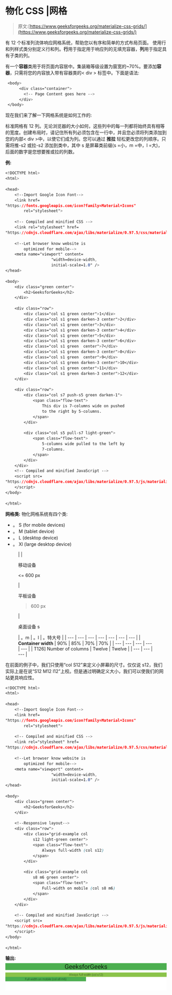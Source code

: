 # 物化 CSS |网格

> 原文:[https://www.geeksforgeeks.org/materialize-css-grids/](https://www.geeksforgeeks.org/materialize-css-grids/)

有 12 个标准列流体响应网格系统，帮助您以有序和简单的方式布局页面。 使用行和列样式类分别定义行和列。**行**用于指定用于响应列的无填充容器，**列**用于指定具有子类的列。

有一个**容器**类用于将页面内容居中。集装箱等级设置为窗宽的~70%。要添加**容器**，只需将您的内容放入带有容器类的< div > 标签中。下面是语法:

```css
 <body>
      <div class="container">
        <!-- Page Content goes here -->
      </div>
 </body>

```

现在我们来了解一下网格系统是如何工作的:

标准网格有 12 列。无论浏览器的大小如何，这些列中的每一列都将始终具有相等的宽度。创建布局时，请记住所有列必须包含在一行中，并且您必须将列类添加到您的内部< div >中，以使它们成为列。您可以通过 **推拉** 轻松更改您的列顺序。只需将推-s2 或拉-s2 添加到类中，其中 s 是屏幕类前缀(s =小，m =中，l =大)，后面的数字是您想要推或拉的列数。

**例:**

```css
<!DOCTYPE html>
<html>

<head>
    <!--Import Google Icon Font-->
    <link href=
"https://fonts.googleapis.com/icon?family=Material+Icons"
        rel="stylesheet">

    <!-- Compiled and minified CSS -->
    <link rel="stylesheet" href=
"https://cdnjs.cloudflare.com/ajax/libs/materialize/0.97.5/css/materialize.min.css">

    <!--Let browser know website is 
        optimized for mobile-->
    <meta name="viewport" content=
                    "width=device-width, 
                    initial-scale=1.0" />
</head>

<body>
    <div class="green center">
        <h2>GeeksforGeeks</h2>
    </div>

    <div class="row">
        <div class="col s1 green center">1</div>
        <div class="col s1 green darken-3 center">2</div>
        <div class="col s1 green center">3</div>
        <div class="col s1 green darken-3 center">4</div>
        <div class="col s1 green center">5</div>
        <div class="col s1 green darken-3 center">6</div>
        <div class="col s1 green  center">7</div>
        <div class="col s1 green darken-3 center">8</div>
        <div class="col s1 green  center">9</div>
        <div class="col s1 green darken-3 center">10</div>
        <div class="col s1 green center">11</div>
        <div class="col s1 green darken-3 center">12</div>
    </div>

    <div class="row">
        <div class="col s7 push-s5 green darken-1">
            <span class="flow-text">
                This div is 7-columns wide on pushed
                to the right by 5-columns.
            </span>
        </div>

        <div class="col s5 pull-s7 light-green">
            <span class="flow-text">
                5-columns wide pulled to the left by
                7-columns.
            </span>
        </div>
    </div>
    <!-- Compiled and minified JavaScript -->
    <script src=
"https://cdnjs.cloudflare.com/ajax/libs/materialize/0.97.5/js/materialize.min.js">
    </script>
</body>

</html>
```

**网格类:** 物化网格系统有四个类:

*   。 S (for mobile devices)
*   。 M (tablet device)
*   。 L (desktop device)
*   。 Xl (large desktop device)

<figure class="table">

|  | 

移动设备

<= 600 px

 | 

平板设备

>600 px

 | 

桌面设备 s

 | 。m | 。l | 。特大号 |
| --- | --- | --- | --- | --- | --- | --- |
| **Container width** | 90% | 85% | 70% | 70% |
| --- | --- | --- | --- | --- |
| T126] Number of columns | Twelve | Twelve |
| --- | --- | --- |

</figure>

在前面的例子中，我们只使用“col S12”来定义小屏幕的尺寸。仅仅说 s12，我们实际上是在说“S12 M12 l12”上校。但是通过明确定义大小，我们可以使我们的网站更具响应性。

```css
<!DOCTYPE html>
<html>

<head>
    <!--Import Google Icon Font-->
    <link href=
"https://fonts.googleapis.com/icon?family=Material+Icons"
        rel="stylesheet">

    <!-- Compiled and minified CSS -->
    <link rel="stylesheet" href=
"https://cdnjs.cloudflare.com/ajax/libs/materialize/0.97.5/css/materialize.min.css">

    <!--Let browser know website is 
        optimized for mobile-->
    <meta name="viewport" content=
                    "width=device-width, 
                    initial-scale=1.0" />
</head>

<body>
    <div class="green center">
        <h2>GeeksforGeeks</h2>
    </div>

    <!--Responsive layout-->
    <div class="row">
        <div class="grid-example col 
            s12 light-green center">
            <span class="flow-text">
                Always full-width (col s12)
            </span>
        </div>

        <div class="grid-example col 
            s8 m6 green center">
            <span class="flow-text">
                Full-width on mobile (col s8 m6)
            </span>
        </div>
    </div>

    <!-- Compiled and minified JavaScript -->
    <script src=
"https://cdnjs.cloudflare.com/ajax/libs/materialize/0.97.5/js/materialize.min.js">
    </script>
</body>

</html>
```

**输出:**
![](img/588793713e14a3c6584d4b890125ad4d.png)